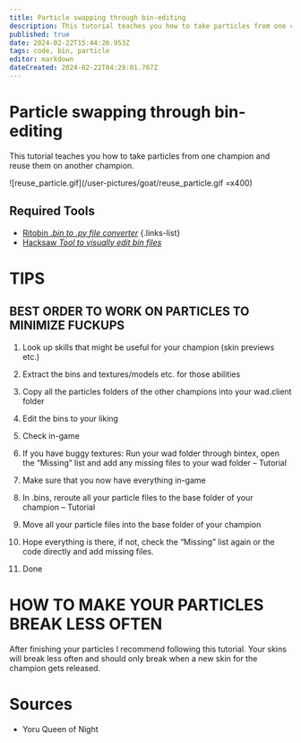 ```yaml
---
title: Particle swapping through bin-editing
description: This tutorial teaches you how to take particles from one champion and reuse them on another champion.
published: true
date: 2024-02-22T15:44:26.953Z
tags: code, bin, particle
editor: markdown
dateCreated: 2024-02-22T04:29:01.767Z
---
```


# Particle swapping through bin-editing
This tutorial teaches you how to take particles from one champion and reuse them on another champion.

![reuse_particle.gif](/user-pictures/goat/reuse_particle.gif =x400)

## Required Tools
- [Ritobin *.bin to .py file converter*](/core-guides/tools/rito-bin)
{.links-list}
- [Hacksaw *Tool to visually edit bin files*](/core-guides/tools/hacksaw)

# TIPS
## BEST ORDER TO WORK ON PARTICLES TO MINIMIZE FUCKUPS
1. Look up skills that might be useful for your champion (skin previews etc.)

2. Extract the bins and textures/models etc. for those abilities

3. Copy all the particles folders of the other champions into your wad.client folder

4. Edit the bins to your liking

5. Check in-game

6. If you have buggy textures: Run your wad folder through bintex, open the “Missing” list and add any missing files to your wad folder – Tutorial

7. Make sure that you now have everything in-game

8. In .bins, reroute all your particle files to the base folder of your champion – Tutorial

9. Move all your particle files into the base folder of your champion

10. Hope everything is there, if not, check the “Missing” list again or the code directly and add missing files.

11. Done

# HOW TO MAKE YOUR PARTICLES BREAK LESS OFTEN
After finishing your particles I recommend following this tutorial.
Your skins will break less often and should only break when a new skin for the champion gets released.

# Sources

- Yoru Queen of Night
